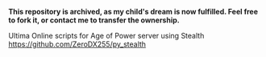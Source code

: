 **This repository is archived, as my child's dream is now fulfilled. Feel free to fork it, or contact me to transfer the ownership.**

Ultima Online scripts for Age of Power server using Stealth https://github.com/ZeroDX255/py_stealth
